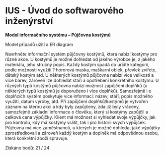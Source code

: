 # IUS - Úvod do softwarového inženýrství
**Model informačního systému – Půjčovna kostýmů**  
  
Model případů užití a ER diagram  

Navrhněte informační systém půjčovny kostýmů, která nabízí kostýmy pro různé akce. U kostýmů je možné dohledat od jakého výrobce je, z jakého materiálu, jeho stručný popis. Každý kostým spadá do určité kategorii, podle možnosti využití ? hororová maska, maškarní oblek, převlek zvířete, dětský kostým atd. U některých kostýmů půjčovna nabízí více velikostí a více barev, zároveň lze dohledat stáří a opotřebení konkrétního kostýmu. U různých typů kostýmů půjčovna nabízí možnost zapůjčení doplňků (u některých typů kostýmů je doporučeno i více doplňků). Samozřejmě i o doplňcích systém poskytuje více informací: název, stáří, popis možného využití, datum výroby, atd. Při zapůjčení doplňků/kostýmů je vytvořen záznam na kterou akci a kdy byly zapůjčeny, zda již byly vráceny, samozřejmě základní informace o člověku, který si kostýmy zapůjčil a celková cena výpůjčky. Klient má možnost si vyhledat svoje výpůjčky, jak pro kontrolu, kdy má kostýmy vrátit, tak i pro historii svých výpůjček. Půjčovna má více zaměstnanců, u kterých je možné dohledat jaké výpůjčky zprostředkovali a zároveň každý kostým a doplněk má odpovědnou osobu, která konkrétní zboží spravuje.
  
Získáno bodů: 21 / 24 
